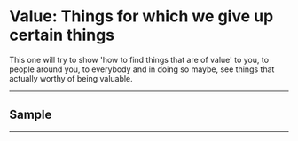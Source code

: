 # Value: Things for which we give up certain things 

This one will try to show 'how to find things that are of value' to you, to people around you, to everybody and in doing so maybe, see things that  actually worthy of being valuable.

___

## Sample
___
